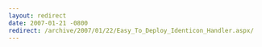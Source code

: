 ```yaml
---
layout: redirect
date: 2007-01-21 -0800
redirect: /archive/2007/01/22/Easy_To_Deploy_Identicon_Handler.aspx/
---
```

